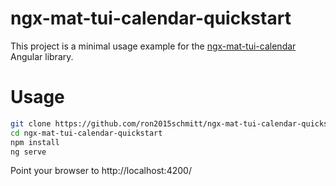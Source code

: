 # ngx-mat-tui-calendar-quickstart

This project is a minimal usage example for the [ngx-mat-tui-calendar](https://github.com/ron2015schmitt/ngx-mat-tui-calendar) Angular library.

# Usage

```bash
git clone https://github.com/ron2015schmitt/ngx-mat-tui-calendar-quickstart
cd ngx-mat-tui-calendar-quickstart
npm install
ng serve
```

Point your browser to http://localhost:4200/

